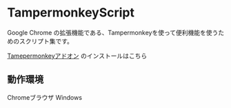 # TampermonkeyScript

Google Chrome の拡張機能である、Tampermonkeyを使って便利機能を使うためのスクリプト集です。

[Tamepermonkeyアドオン](https://chrome.google.com/webstore/detail/tampermonkey/dhdgffkkebhmkfjojejmpbldmpobfkfo?hl=ja) のインストールはこちら

## 動作環境

Chromeブラウザ
Windows